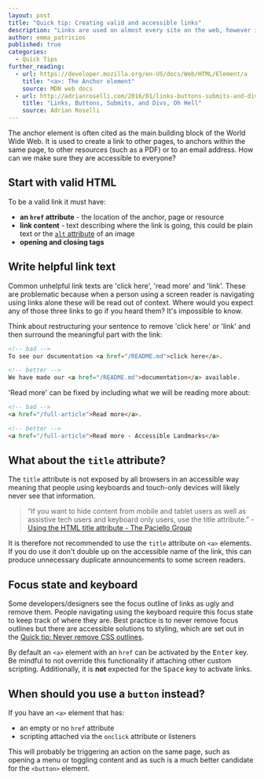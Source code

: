```yaml
---
layout: post
title: "Quick tip: Creating valid and accessible links"
description: "Links are used on almost every site on the web, however it is easy to create links that are not accessible to all."
author: emma_patricios
published: true
categories:
  - Quick Tips
further_reading:
  - url: https://developer.mozilla.org/en-US/docs/Web/HTML/Element/a
    title: "<a>: The Anchor element"
    source: MDN web docs
  - url: http://adrianroselli.com/2016/01/links-buttons-submits-and-divs-oh-hell.html
    title: "Links, Buttons, Submits, and Divs, Oh Hell"
    source: Adrian Roselli
---
```


The anchor element is often cited as the main building block of the World Wide Web. It is used to create a link to other pages, to anchors within the same page, to other resources (such as a PDF) or to an email address. How can we make sure they are accessible to everyone?

## Start with valid HTML

To be a valid link it must have:

- **an `href` attribute** - the location of the anchor, page or resource
- **link content** - text describing where the link is going, this could be plain text or the [`alt` attribute](/posts/alt-text) of an image
- **opening and closing tags**

## Write helpful link text

Common unhelpful link texts are 'click here', 'read more' and 'link'. These are problematic because when a person using a screen reader is navigating using links alone these will be read out of context. Where would you expect any of those three links to go if you heard them? It's impossible to know.

Think about restructuring your sentence to remove 'click here' or 'link' and then surround the meaningful part with the link:

```html
<!-- bad -->
To see our documentation <a href="/README.md">click here</a>.

<!-- better -->
We have made our <a href="/README.md">documentation</a> available.
```

'Read more' can be fixed by including what we will be reading more about:

```html
<!-- bad -->
<a href="/full-article">Read more</a>.

<!-- better -->
<a href="/full-article">Read more - Accessible Landmarks</a>
```

## What about the `title` attribute?

The `title` attribute is not exposed by all browsers in an accessible way meaning that people using keyboards and touch-only devices will likely never see that information.

> &ldquo;If you want to hide content from mobile and tablet users as well as assistive tech users and keyboard only users, use the title attribute.&rdquo; - <a href="https://developer.paciellogroup.com/blog/2010/11/using-the-html-title-attribute/
">Using the HTML title attribute - The Paciello Group</a>

It is therefore not recommended to use the `title` attribute on `<a>` elements. If you do use it don't double up on the accessible name of the link, this can produce unnecessary duplicate announcements to some screen readers.

## Focus state and keyboard

Some developers/designers see the focus outline of links as ugly and remove them. People navigating using the keyboard require this focus state to keep track of where they are. Best practice is to never remove focus outlines but there are accessible solutions to styling, which are set out in the [Quick tip: Never remove CSS outlines](posts/never-remove-css-outlines/).

By default an `<a>` element with an `href` can be activated by the <kbd>Enter</kbd> key. Be mindful to not override this functionality if attaching other custom scripting.  Additionally, it is **not** expected for the <kbd>Space</kbd> key to activate links.

## When should you use a `button` instead?

If you have an `<a>` element that has:

- an empty or no `href` attribute
- scripting attached via the `onclick` attribute or listeners

This will probably be triggering an action on the same page, such as opening a menu or toggling content and as such is a much better candidate for the `<button>` element.
